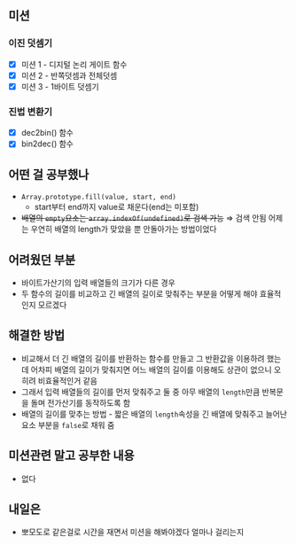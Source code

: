 ## 미션

### 이진 덧셈기

- [x]  미션 1 - 디지털 논리 게이트 함수
- [x]  미션 2 - 반쪽덧셈과 전체덧셈
- [x]  미션 3 - 1바이트 덧셈기

### 진법 변환기

- [x]  dec2bin() 함수
- [x]  bin2dec() 함수

## 어떤 걸 공부했나

- `Array.prototype.fill(value, start, end)`
    - start부터 end까지 value로 채운다(end는 미포함)
- ~~배열의 `empty`요소는 `array.indexOf(undefined)`로 검색 가능~~  ⇒ 검색 안됨 어제는 우연히 배열의 length가 맞았을 뿐 안돌아가는 방법이었다

## 어려웠던 부분

- 바이트가산기의 입력 배열들의 크기가 다른 경우
- 두 함수의 길이를 비교하고 긴 배열의 길이로 맞춰주는 부분을 어떻게 해야 효율적인지 모르겠다

## 해결한 방법

- 비교해서 더 긴 배열의 길이를 반환하는 함수를 만들고 그 반환값을 이용하려 했는데 어차피 배열의 길이가 맞춰지면 어느 배열의 길이를 이용해도 상관이 없으니 오히려 비효율적인거 같음
- 그래서 입력 배열들의 길이를 먼저 맞춰주고 둘 중 아무 배열의 `length`만큼 반복문을 돌며 전가산기를 동작하도록 함
- 배열의 길이를 맞추는 방법 - 짧은 배열의 `length`속성을 긴 배열에 맞춰주고 늘어난 요소 부분을 `false`로 채워 줌

## 미션관련 말고 공부한 내용

- 없다

## 내일은

- 뽀모도로 같은걸로 시간을 재면서 미션을 해봐야겠다 얼마나 걸리는지